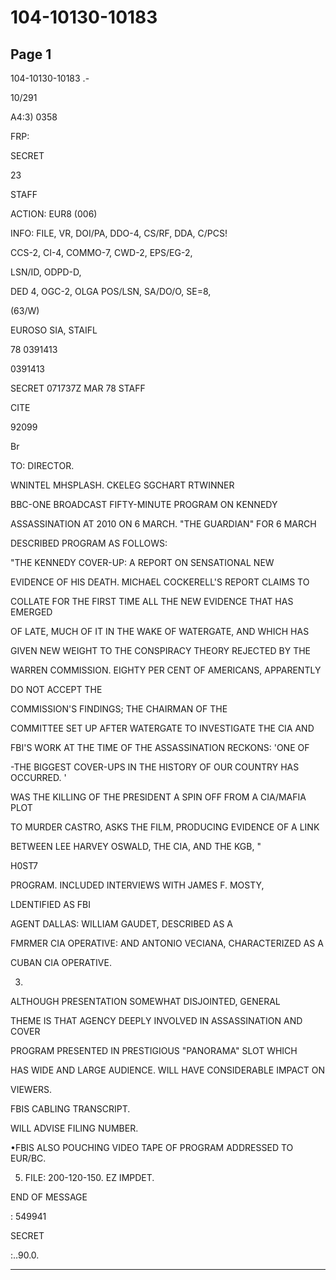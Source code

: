 # 104-10130-10183

## Page 1

104-10130-10183 .-

10/291

A4:3) 0358

FRP:

SECRET

23

STAFF

ACTION: EUR8 (006)

INFO: FILE, VR, DOI/PA, DDO-4, CS/RF, DDA, C/PCS!

CCS-2, CI-4, COMMO-7, CWD-2, EPS/EG-2,

LSN/ID, ODPD-D,

DED 4, OGC-2, OLGA POS/LSN, SA/DO/O, SE=8,

(63/W)

EUROSO SIA, STAIFL

78 0391413

0391413

SECRET 071737Z MAR 78 STAFF

CITE

92099

Br

TO: DIRECTOR.

WNINTEL MHSPLASH. CKELEG SGCHART RTWINNER

BBC-ONE BROADCAST FIFTY-MINUTE PROGRAM ON KENNEDY

ASSASSINATION AT 2010 ON 6 MARCH. "THE GUARDIAN" FOR 6 MARCH

DESCRIBED PROGRAM AS FOLLOWS:

"THE KENNEDY COVER-UP: A REPORT ON SENSATIONAL NEW

EVIDENCE OF HIS DEATH. MICHAEL COCKERELL'S REPORT CLAIMS TO

COLLATE FOR THE FIRST TIME ALL THE NEW EVIDENCE THAT HAS EMERGED

OF LATE, MUCH OF IT IN THE WAKE OF WATERGATE, AND WHICH HAS

GIVEN NEW WEIGHT TO THE CONSPIRACY THEORY REJECTED BY THE

WARREN COMMISSION. EIGHTY PER CENT OF AMERICANS, APPARENTLY

DO NOT ACCEPT THE

COMMISSION'S FINDINGS; THE CHAIRMAN OF THE

COMMITTEE SET UP AFTER WATERGATE TO INVESTIGATE THE CIA AND

FBI'S WORK AT THE TIME OF THE ASSASSINATION RECKONS: 'ONE OF

-THE BIGGEST COVER-UPS IN THE HISTORY OF OUR COUNTRY HAS OCCURRED. '

WAS THE KILLING OF THE PRESIDENT A SPIN OFF FROM A CIA/MAFIA PLOT

TO MURDER CASTRO, ASKS THE FILM, PRODUCING EVIDENCE OF A LINK

BETWEEN LEE HARVEY OSWALD, THE CIA, AND THE KGB, "

H0ST7

PROGRAM. INCLUDED INTERVIEWS WITH JAMES F. MOSTY,

LDENTIFIED AS FBI

AGENT DALLAS: WILLIAM GAUDET, DESCRIBED AS A

FMRMER CIA OPERATIVE: AND ANTONIO VECIANA, CHARACTERIZED AS A

CUBAN CIA OPERATIVE.

3.

ALTHOUGH PRESENTATION SOMEWHAT DISJOINTED, GENERAL

THEME IS THAT AGENCY DEEPLY INVOLVED IN ASSASSINATION AND COVER

PROGRAM PRESENTED IN PRESTIGIOUS "PANORAMA" SLOT WHICH

HAS WIDE AND LARGE AUDIENCE. WILL HAVE CONSIDERABLE IMPACT ON

VIEWERS.

FBIS CABLING TRANSCRIPT.

WILL ADVISE FILING NUMBER.

•FBIS ALSO POUCHING VIDEO TAPE OF PROGRAM ADDRESSED TO EUR/BC.

5. FILE: 200-120-150. EZ IMPDET.

END OF MESSAGE

: 549941

SECRET

:..90.0.

---


